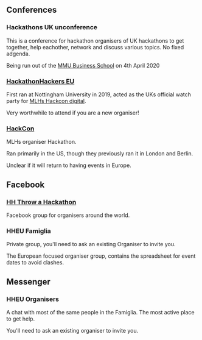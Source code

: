 ## Conferences

### Hackathons UK unconference 

This is a conference for hackathon organisers of UK hackathons to get together, help eachother, network and discuss various topics. No fixed adgenda.

Being run out of the [MMU Business School](https://www.google.com/maps/place/Manchester+Metropolitan+University+Business+School/@53.4709725,-2.2411787,17z/data=!3m1!4b1!4m5!3m4!1s0x487bb1be49ec27dd:0x236f941c8f2d5bba!8m2!3d53.4709725!4d-2.23899) on 4th April 2020

### [HackathonHackers EU](https://hackathonhackers.eu/)

First ran at Nottingham University in 2019, acted as the UKs official watch party for [MLHs Hackcon digital](https://hackcon.mlh.io/events/hackcon-digital/).

Very worthwhile to attend if you are a new organiser!

### [HackCon](https://hackcon.mlh.io/)

MLHs organiser Hackathon.

Ran primarily in the US, though they previously ran it in London and Berlin.

Unclear if it will return to having events in Europe.

## Facebook

### [HH Throw a Hackathon](https://www.facebook.com/groups/259558310909836/)

Facebook group for organisers around the world.

### HHEU Famiglia

Private group, you'll need to ask an existing Organiser to invite you.

The European focused organiser group, contains the spreadsheet for event dates to avoid clashes.

## Messenger

### HHEU Organisers

A chat with most of the same people in the Famiglia. The most active
place to get help.

You'll need to ask an existing organiser to invite you.
